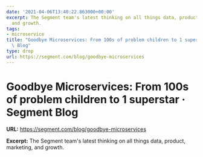 ```yaml
---
date: '2021-04-06T13:40:22.863000+00:00'
excerpt: The Segment team's latest thinking on all things data, product, marketing,
  and growth.
tags:
- microservice
title: "Goodbye Microservices: From 100s of problem children to 1 superstar \xB7 Segment\
  \ Blog"
type: drop
url: https://segment.com/blog/goodbye-microservices
---
```


# Goodbye Microservices: From 100s of problem children to 1 superstar · Segment Blog

**URL:** https://segment.com/blog/goodbye-microservices

**Excerpt:** The Segment team's latest thinking on all things data, product, marketing, and growth.
